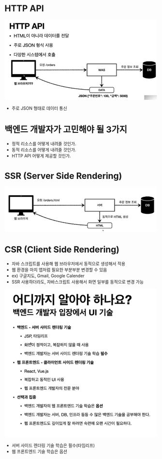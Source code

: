# HTTP API
![img_8.png](img_8.png)

- 주로 JSON 형태로 데이터 통신

# 백엔드 개발자가 고민해야 될 3가지
- 정적 리소스를 어떻게 내려줄 것인가.
- 동적 리소스를 어떻게 내려줄 것인가.
- HTTP API 어떻게 제공할 것인가.

# SSR (Server Side Rendering)
![img_9.png](img_9.png)

# CSR (Client Side Rendering)
- 자바 스크립트를 사용해 웹 브라우저에서 동적으로 생성해서 적용
- 웹 환경을 마치 앱처럼 필요한 부분부분 변경할 수 있음
- ex) 구글지도, Gmail, Google Calender
- SSR 사용하더라도, 자바스크립트 사용해서 화면 일부를 동적으로 변경 가능

![img_10.png](img_10.png)

- 서버 사이드 렌더링 기술 학습은 필수(타임리프)
- 웹 프론트엔드 기술 학습은 옵션